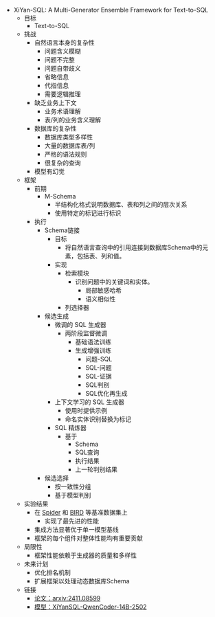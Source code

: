 - XiYan-SQL: A Multi-Generator Ensemble Framework for Text-to-SQL
	- 目标
		- Text-to-SQL
	- 挑战
		- 自然语言本身的复杂性
			- 问题含义模糊
			- 问题不完整
			- 问题自带歧义
			- 省略信息
			- 代指信息
			- 需要逻辑推理
		- 缺乏业务上下文
			- 业务术语理解
			- 表/列的业务含义理解
		- 数据库的复杂性
			- 数据库类型多样性
			- 大量的数据库表/列
			- 严格的语法规则
			- 很复杂的查询
		- 模型有幻觉
	- 框架
		- 前期
			- M-Schema
				- 半结构化格式说明数据库、表和列之间的层次关系
				- 使用特定的标记进行标识
		- 执行
			- Schema链接
				- 目标
					- 将自然语言查询中的引用连接到数据库Schema中的元素，包括表、列和值。
				- 实现
					- 检索模块
						- 识别问题中的关键词和实体。
							- 局部敏感哈希
							- 语义相似性
					- 列选择器
			- 候选生成
				- 微调的 SQL 生成器
					- 两阶段监督微调
						- 基础语法训练 
						- 生成增强训练
							- 问题-SQL
							- SQL-问题
							- SQL-证据
							- SQL判别
							- SQL优化再生成
				- 上下文学习的 SQL 生成器
					- 使用时提供示例
					- 命名实体识别替换为标记
				- SQL 精炼器
					- 基于
						- Schema
						- SQL查询
						- 执行结果
						- 上一轮判别结果
			- 候选选择
				- 按一致性分组
				- 基于模型判别
	- 实验结果
		- 在 [Spider](https://yale-lily.github.io/spider) 和 [BIRD](https://bird-critic.github.io/) 等基准数据集上
			- 实现了最先进的性能
		- 集成方法显著优于单一模型基线
		- 框架的每个组件对整体性能均有重要贡献
	- 局限性
		- 框架性能依赖于生成器的质量和多样性
	- 未来计划
		- 优化排名机制
		- 扩展框架以处理动态数据库Schema
	- 链接
		- [论文：arxiv:2411.08599](https://arxiv.org/abs/2411.08599)
		- [模型：XiYanSQL-QwenCoder-14B-2502](https://www.modelscope.cn/models/XGenerationLab/XiYanSQL-QwenCoder-14B-2502)
